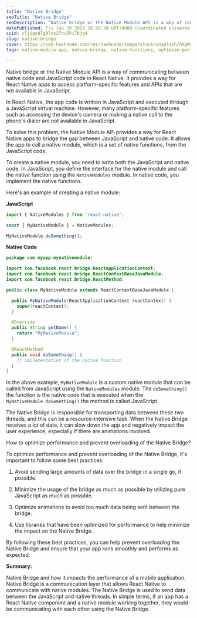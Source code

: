 ```yaml
---
title: "Native Bridge"
seoTitle: "Native Bridge"
seoDescription: "Native bridge or the Native Module API is a way of communicating between native code and JavaScript code in React Native. It provides a way for React Native"
datePublished: Fri Jun 30 2023 10:50:39 GMT+0000 (Coordinated Universal Time)
cuid: cljige87g07xs27nv5hi7bjq4
slug: native-bridge
cover: https://cdn.hashnode.com/res/hashnode/image/stock/unsplash/AXqMy8MSSdk/upload/4a720d6f5ee8d186759b2c6201f15fa6.jpeg
tags: native-module-api, native-bridge, native-functions, optimize-performance, prevent-overloading

---
```


Native bridge or the Native Module API is a way of communicating between native code and JavaScript code in React Native. It provides a way for React Native apps to access platform-specific features and APIs that are not available in JavaScript.

In React Native, the app code is written in JavaScript and executed through a JavaScript virtual machine. However, many platform-specific features such as accessing the device's camera or making a native call to the phone's dialer are not available in JavaScript.

To solve this problem, the Native Module API provides a way for React Native apps to bridge the gap between JavaScript and native code. It allows the app to call a native module, which is a set of native functions, from the JavaScript code.

To create a native module, you need to write both the JavaScript and native code. In JavaScript, you define the interface for the native module and call the native function using the `NativeModules` module. In native code, you implement the native functions.

Here's an example of creating a native module:

**JavaScript**

```javascript
import { NativeModules } from 'react-native';

const { MyNativeModule } = NativeModules;

MyNativeModule.doSomething();
```

**Native Code**

```java
package com.myapp.mynativemodule;

import com.facebook.react.bridge.ReactApplicationContext;
import com.facebook.react.bridge.ReactContextBaseJavaModule;
import com.facebook.react.bridge.ReactMethod;

public class MyNativeModule extends ReactContextBaseJavaModule {

  public MyNativeModule(ReactApplicationContext reactContext) {
    super(reactContext);
  }

  @Override
  public String getName() {
    return "MyNativeModule";
  }

  @ReactMethod
  public void doSomething() {
    // implementation of the native function
  }
}
```

In the above example, `MyNativeModule` is a custom native module that can be called from JavaScript using the `NativeModules` module. The `doSomething()` the function is the native code that is executed when the `MyNativeModule.doSomething()` the method is called JavaScript.

The Native Bridge is responsible for transporting data between these two threads, and this can be a resource-intensive task. When the Native Bridge receives a lot of data, it can slow down the app and negatively impact the user experience, especially if there are animations involved.

How to optimize performance and prevent overloading of the Native Bridge?

To optimize performance and prevent overloading of the Native Bridge, it's important to follow some best practices:

1. Avoid sending large amounts of data over the bridge in a single go, if possible.
    
2. Minimize the usage of the bridge as much as possible by utilizing pure JavaScript as much as possible.
    
3. Optimize animations to avoid too much data being sent between the bridge.
    
4. Use libraries that have been optimized for performance to help minimize the impact on the Native Bridge.
    

By following these best practices, you can help prevent overloading the Native Bridge and ensure that your app runs smoothly and performs as expected.

**Summary:**

Native Bridge and how it impacts the performance of a mobile application. Native Bridge is a communication layer that allows React Native to communicate with native modules. The Native Bridge is used to send data between the JavaScript and native threads. In simple terms, if an app has a React Native component and a native module working together, they would be communicating with each other using the Native Bridge.